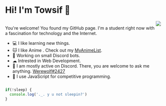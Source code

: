 <h1>Hi! I'm Towsif 👋</h1>
  
<div style="display:flex; flex-direction: row;">

<div>

  You're welcome! You found my GitHub page. I'm a student right now with a fascination for technology and the Internet.
  <bd>

  - 💻 I like learning new things.
  - 🐱 I like Anime . Check out my [MyAnimeList](https://myanimelist.net/profile/towsifkafi).
  - 📕 Working on small Discord bots.
  - ☁ Intrested in Web Development.
  - 💭 I am mostly active on Discord. There, you are welcome to ask me anything. [Werewolf#2427](https://discord.com/users/674660356819517440)
  - 🙂 I use JavaScript for competitive programming.

</div>
  

<img src="https://metrics.lecoq.io/Towsif12?template=classic&base.activity=0&base.community=0&base.repositories=0&base.metadata=0&habits=1&languages=1&base=header%2C%20activity%2C%20community%2C%20repositories%2C%20metadata&base.indepth=false&base.hireable=false&base.skip=false&languages=false&languages.limit=8&languages.threshold=0%25&languages.other=false&languages.colors=github&languages.sections=most-used&languages.indepth=false&languages.analysis.timeout=15&languages.categories=markup%2C%20programming&languages.recent.categories=markup%2C%20programming&languages.recent.load=300&languages.recent.days=14&habits=false&habits.from=200&habits.days=14&habits.facts=true&habits.charts=false&habits.charts.type=classic&habits.trim=false&habits.languages.limit=8&habits.languages.threshold=0%25&config.timezone=Asia%2FDhaka">

</div>

</div>


```js
if(!sleep) {
  console.log('._. y u not sleepin?')
}
```
  
